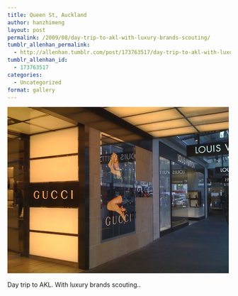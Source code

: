 ```yaml
---
title: Queen St, Auckland
author: hanzhimeng
layout: post
permalink: /2009/08/day-trip-to-akl-with-luxury-brands-scouting/
tumblr_allenhan_permalink:
  - http://allenhan.tumblr.com/post/173763517/day-trip-to-akl-with-luxury-brands-scouting
tumblr_allenhan_id:
  - 173763517
categories:
  - Uncategorized
format: gallery
---
```

[<img class="alignnone size-full wp-image-455" alt="tumblr_kp319eqiQq1qzkacto1_" src="/images/uploads/2013/03/tumblr_kp319eqiQq1qzkacto1_.jpg" width="500" height="375" />][1]

Day trip to AKL. With luxury brands scouting..

 [1]: /images/uploads/2013/03/tumblr_kp319eqiQq1qzkacto1_.jpg
